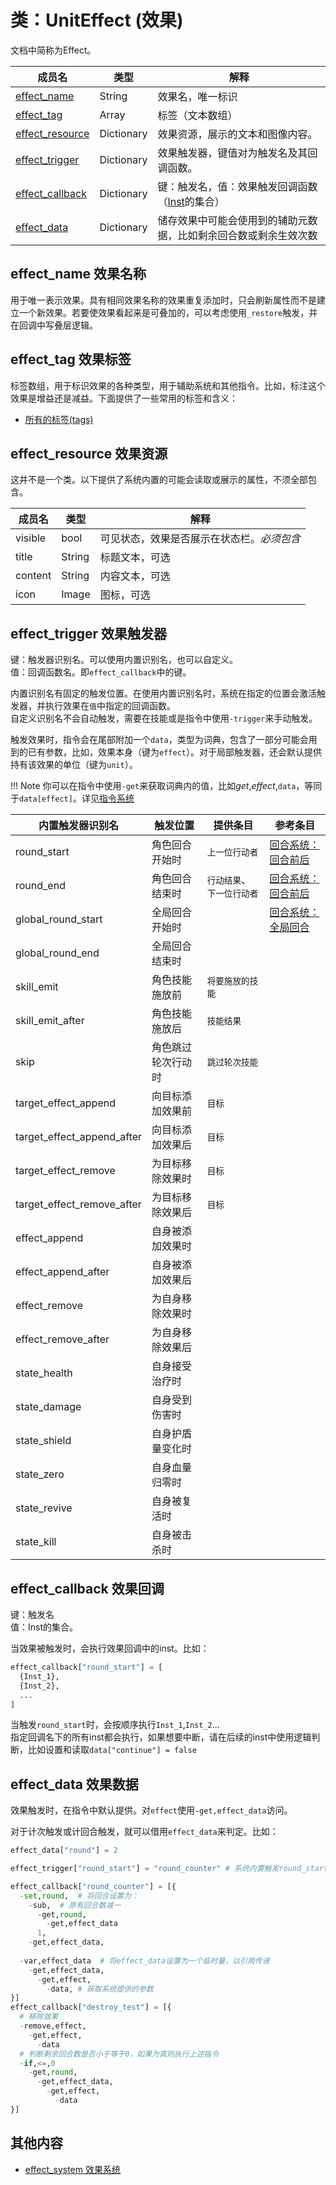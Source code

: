 <span id="class.UnitEffect">类：UnitEffect (效果)</span>
===

文档中简称为Effect。

成员名|类型|解释
---|---|---
[effect_name](#struct.effect_name) | String | 效果名，唯一标识
[effect_tag](#struct.effect_tag) | Array | 标签（文本数组）
[effect_resource](#struct.effect_resource) | Dictionary | 效果资源，展示的文本和图像内容。
[effect_trigger](#struct.effect_trigger) | Dictionary | 效果触发器，键值对为触发名及其回调函数。
[effect_callback](#struct.effect_callback) | Dictionary | 键：触发名，值：效果触发回调函数（[Inst](/battle_system/unit_attribute#class.inst)的集合）
[effect_data](#struct.effect_data) | Dictionary | 储存效果中可能会使用到的辅助元数据，比如剩余回合数或剩余生效次数

<span id="struct.effect_name">effect_name 效果名称</span>
---

用于唯一表示效果。具有相同效果名称的效果重复添加时，只会刷新属性而不是建立一个新效果。若要使效果看起来是可叠加的，可以考虑使用`_restore`触发，并在回调中写叠层逻辑。

<span id="struct.effect_tag">effect_tag 效果标签</span>
---

标签数组，用于标识效果的各种类型，用于辅助系统和其他指令。比如，标注这个效果是增益还是减益。下面提供了一些常用的标签和含义：

- [所有的标签(tags)](/constant/all_the_tags#)

<span id="struct.effect_resource">effect_resource 效果资源</span>
---

这并不是一个类。以下提供了系统内置的可能会读取或展示的属性，不须全部包含。

成员名|类型|解释
---|---|---
visible|bool|可见状态，效果是否展示在状态栏。*必须包含*
title|String|标题文本，可选
content|String|内容文本，可选
icon|Image|图标，可选

<span id="struct.effect_trigger">effect_trigger 效果触发器</span>
---

键：触发器识别名。可以使用内置识别名，也可以自定义。  
值：回调函数名。即`effect_callback`中的键。

内置识别名有固定的触发位置。在使用内置识别名时，系统在指定的位置会激活触发器，并执行效果在`值`中指定的回调函数。  
自定义识别名不会自动触发，需要在技能或是指令中使用`-trigger`来手动触发。

触发效果时，指令会在尾部附加一个`data`，类型为词典，包含了一部分可能会用到的已有参数，比如，效果本身（键为`effect`）。对于局部触发器，还会默认提供持有该效果的单位（键为`unit`）。  

!!! Note
你可以在指令中使用`-get`来获取词典内的值，比如*get*,*effect*,`data`，等同于`data[effect]`。详见[指令系统](/battle_system/command_system#)

内置触发器识别名|触发位置|提供条目|参考条目
---|---|---|---
 round_start| 角色回合开始时 | `上一位行动者` | [回合系统：回合前后](/battle_system/round_system#before_and_after_the_round)
 round_end| 角色回合结束时 | `行动结果`、`下一位行动者` |[回合系统：回合前后](/battle_system/round_system#before_and_after_the_round)
 global_round_start| 全局回合开始时||[回合系统：全局回合](/battle_system/round_system#全局回合)
 global_round_end| 全局回合结束时||
 skill_emit| 角色技能施放前|`将要施放的技能`||
 skill_emit_after| 角色技能施放后|`技能结果`||
 skip| 角色跳过轮次行动时|`跳过轮次技能`||
 target_effect_append| 向目标添加效果前|`目标`|
 target_effect_append_after| 向目标添加效果后|`目标`|
 target_effect_remove| 为目标移除效果时|`目标`|
 target_effect_remove_after| 为目标移除效果后|`目标`|
 effect_append| 自身被添加效果时|
 effect_append_after| 自身被添加效果后|
 effect_remove| 为自身移除效果时|
 effect_remove_after| 为自身移除效果后|
 state_health| 自身接受治疗时|
 state_damage| 自身受到伤害时|
 state_shield| 自身护盾量变化时|
 state_zero| 自身血量归零时|
 state_revive| 自身被复活时|
 state_kill| 自身被击杀时|
 
<span id="struct.effect_callback">effect_callback 效果回调</span>
---

键：触发名  
值：Inst的集合。

当效果被触发时，会执行效果回调中的inst。比如：

```python
effect_callback["round_start"] = [
  {Inst_1},
  {Inst_2},
  ...
]
```

当触发`round_start`时，会按顺序执行`Inst_1`,`Inst_2`...  
指定回调名下的所有inst都会执行，如果想要中断，请在后续的inst中使用逻辑判断，比如设置和读取`data["continue"] = false`
 
<span id="struct.effect_data">effect_data 效果数据</span>
---

效果触发时，在指令中默认提供。对`effect`使用`-get,effect_data`访问。

对于计次触发或计回合触发，就可以借用`effect_data`来判定。比如：

```python
effect_data["round"] = 2

effect_trigger["round_start"] = "round_counter" # 系统内置触发round_start时，执行回调函数round_counter

effect_callback["round_counter"] = [{
  -set,round,  # 将回合设置为：
    -sub,  # 原有回合数减一
      -get,round,
        -get,effect_data
      1,
    -get,effect_data,
    
  -var,effect_data  # 将effect_data设置为一个临时量，以引用传递
    -get,effect_data,
      -get,effect,
        -data, # 获取系统提供的参数
}]
effect_callback["destroy_test"] = [{
  # 移除效果
  -remove,effect,
    -get,effect,
      -data
  # 判断剩余回合数是否小于等于0，如果为真则执行上述指令
  -if,<=,0
    -get,round,
      -get,effect_data,
        -get,effect,
          -data
}]
```

## 其他内容

- [effect_system 效果系统](/battle_system/effect_system#effect)